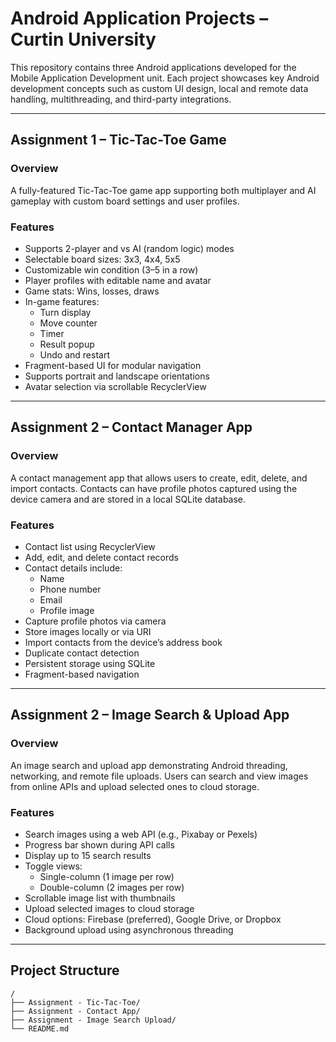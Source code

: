 # Android Application Projects – Curtin University

This repository contains three Android applications developed for the Mobile Application Development unit. Each project showcases key Android development concepts such as custom UI design, local and remote data handling, multithreading, and third-party integrations.

---

##  Assignment 1 – Tic-Tac-Toe Game

### Overview
A fully-featured Tic-Tac-Toe game app supporting both multiplayer and AI gameplay with custom board settings and user profiles.

### Features
- Supports 2-player and vs AI (random logic) modes
- Selectable board sizes: 3x3, 4x4, 5x5
- Customizable win condition (3–5 in a row)
- Player profiles with editable name and avatar
- Game stats: Wins, losses, draws
- In-game features: 
  - Turn display
  - Move counter
  - Timer
  - Result popup
  - Undo and restart
- Fragment-based UI for modular navigation
- Supports portrait and landscape orientations
- Avatar selection via scrollable RecyclerView

---

##  Assignment 2 – Contact Manager App

### Overview
A contact management app that allows users to create, edit, delete, and import contacts. Contacts can have profile photos captured using the device camera and are stored in a local SQLite database.

### Features
- Contact list using RecyclerView
- Add, edit, and delete contact records
- Contact details include:
  - Name
  - Phone number
  - Email
  - Profile image
- Capture profile photos via camera
- Store images locally or via URI
- Import contacts from the device’s address book
- Duplicate contact detection
- Persistent storage using SQLite
- Fragment-based navigation

---

##  Assignment 2 – Image Search & Upload App

### Overview
An image search and upload app demonstrating Android threading, networking, and remote file uploads. Users can search and view images from online APIs and upload selected ones to cloud storage.

### Features
- Search images using a web API (e.g., Pixabay or Pexels)
- Progress bar shown during API calls
- Display up to 15 search results
- Toggle views:
  - Single-column (1 image per row)
  - Double-column (2 images per row)
- Scrollable image list with thumbnails
- Upload selected images to cloud storage
- Cloud options: Firebase (preferred), Google Drive, or Dropbox
- Background upload using asynchronous threading

---

## Project Structure

```plaintext
/
├── Assignment - Tic-Tac-Toe/
├── Assignment - Contact App/
├── Assignment - Image Search Upload/
└── README.md

